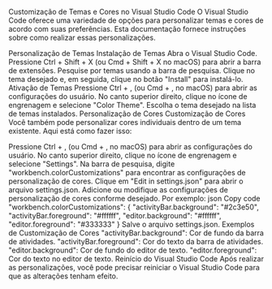 Customização de Temas e Cores no Visual Studio Code
O Visual Studio Code oferece uma variedade de opções para personalizar temas e cores de acordo com suas preferências. 
Esta documentação fornece instruções sobre como realizar essas personalizações.

Personalização de Temas
Instalação de Temas
Abra o Visual Studio Code.
Pressione Ctrl + Shift + X (ou Cmd + Shift + X no macOS) para abrir a barra de extensões.
Pesquise por temas usando a barra de pesquisa.
Clique no tema desejado e, em seguida, clique no botão "Install" para instalá-lo.
Ativação de Temas
Pressione Ctrl + , (ou Cmd + , no macOS) para abrir as configurações do usuário.
No canto superior direito, clique no ícone de engrenagem e selecione "Color Theme".
Escolha o tema desejado na lista de temas instalados.
Personalização de Cores
Customização de Cores
Você também pode personalizar cores individuais dentro de um tema existente. Aqui está como fazer isso:

Pressione Ctrl + , (ou Cmd + , no macOS) para abrir as configurações do usuário.
No canto superior direito, clique no ícone de engrenagem e selecione "Settings".
Na barra de pesquisa, digite "workbench.colorCustomizations" para encontrar as configurações de personalização de cores.
Clique em "Edit in settings.json" para abrir o arquivo settings.json.
Adicione ou modifique as configurações de personalização de cores conforme desejado. Por exemplo:
json
Copy code
"workbench.colorCustomizations": {
    "activityBar.background": "#2c3e50",
    "activityBar.foreground": "#ffffff",
    "editor.background": "#ffffff",
    "editor.foreground": "#333333"
}
Salve o arquivo settings.json.
Exemplos de Customização de Cores
"activityBar.background": Cor de fundo da barra de atividades.
"activityBar.foreground": Cor do texto da barra de atividades.
"editor.background": Cor de fundo do editor de texto.
"editor.foreground": Cor do texto no editor de texto.
Reinício do Visual Studio Code
Após realizar as personalizações, você pode precisar reiniciar o Visual Studio Code para que as alterações tenham efeito.
